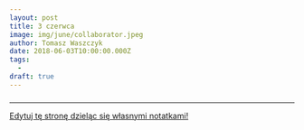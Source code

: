 ```yaml
---
layout: post
title: 3 czerwca
image: img/june/collaborator.jpeg
author: Tomasz Waszczyk
date: 2018-06-03T10:00:00.000Z
tags:
  - 
draft: true
---
```


### 

---

<a href="https://github.com/TomaszWaszczyk/historia.waszczyk.com/edit/master/src/content/june-3.md" target="_blank">Edytuj tę stronę dzieląc się własnymi notatkami!</a>
